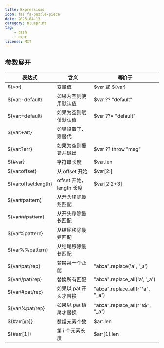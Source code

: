 ```yaml
---
title: Expressions
icon: fas fa-puzzle-piece
date: 2025-04-13
category: blueprint
tag: 
    - bash
    - expr
license: MIT
---
```


## 参数展开

| 表达式      | 含义 | 等价于 |
| ----------- | ----------- | ----------- |
| $\{var} | 变量值 | $var 或 ${var} |
| $\{var:-default} | 如果为空则使用默认值 | $var ?? "default" |
| $\{var:=default} | 如果为空则赋值默认值 | $var ??= "default" |
| $\{var:+alt} | 如果设置了，则替代 |  |
| $\{var:?err} | 如果为空则报错并退出 | $var ?? throw "msg" |
| $\{#var} | 字符串长度 | $var.len |
| $\{var:offset} | 从 offset 开始 | $var[2:] |
| $\{var:offset:length} | offset 开始，length 长度 | $var[2:2+3] |
| $\{var#pattern} | 从开头移除最短匹配 |  |
| $\{var##pattern} | 从开头移除最长匹配	| |
| $\{var%pattern} | 从结尾移除最短匹配 | |
| $\{var%%pattern} | 从结尾移除最长匹配 | |
| $\{var/pat/rep} | 替换第一个匹配 | "abca".replace('a', '_a') |
| $\{var//pat/rep} | 替换所有匹配 | "abca".replace_all('a', '_a') |
| $\{var/#pat/rep} | 如果以 pat 开头才替换 | "abca".replace_all(r"^a", "_a") |
| $\{var/%pat/rep} | 如果以 pat 结尾才替换 | "abca".replace_all(r"a$", "_a") |
| $\{#arr[@]} | 数组元素个数 | $arr.len |
| $\{#arr[1]} | 第 i 个元素长度 | $arr[1].len |